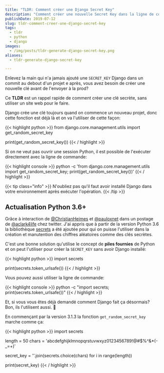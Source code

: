 ```yaml
---
title: "TLDR: Comment créer une Django Secret Key"
description: "Comment créer une nouvelle Secret Key dans la ligne de commande pour l'utiliser avec Django sans y recourir à un site web"
publishDate: 2019-07-12
slug: tldr-comment-creer-une-django-secret-key
tags:
  - tldr
  - python
  - django
images:
  - /img/posts/tldr-generate-django-secret-key.png
aliases:
  - tldr-generate-django-secret-key

---
```


Enlevez la main qui n'a jamais ajouté une `SECRET_KEY` Django dans un commit au debout d'un projet e après, vous avez besoin de créer une nouvelle clé avant de l'envoyer à la prod?

Ce **TLDR** est un rappel rapide de comment créer une clé secrète, sans utiliser un site web pour le faire.

Django crée une clé toujours quand on commence un nouveau projet, donc cette fonction est déjà là et on va l'utiliser de cette façon:

{{< highlight python >}}
from django.core.management.utils import get_random_secret_key

print(get_random_secret_key())
{{< / highlight >}}

Si on ne veut pas ouvrir une session Python, il est possible de l'exécuter directement avec la ligne de commande:

{{< highlight console >}}
python -c 'from django.core.management.utils import get_random_secret_key; print(get_random_secret_key())'
{{< / highlight >}}

{{< tip class="info" >}}
N'oubliez pas qu'il faut avoir installé Django dans votre environnement après exécuter l'opération.
{{< /tip >}}

## Actualisation Python 3.6+

Grâce à interaction de [@ChristianHeimes](https://twitter.com/ChristianHeimes) et [@pauloxnet](https://twitter.com/pauloxnet) dans un postage de [@aclark4life](https://twitter.com/aclark4life) chez twitter. J'ai appris que à partir de la version Python 3.6 la bibliothèque [secrets](https://docs.python.org/3/library/secrets.html) a été ajoutée pour qui on puisse l'utiliser dans la création et manutention des chiffres aléatoires comme des clés secrètes.

C'est une bonne solution qu'utilise le concept de **piles fournies** de Python et on peut l'utiliser pour créer la `SECRET_KEY` sans avoir Django installé:

{{< highlight python >}}
import secrets

print(secrets.token_urlsafe())
{{< / highlight >}}

Vous pouvez aussi utiliser la ligne de commande:

{{< highlight console >}}
python -c "import secrets; print(secrets.token_urlsafe())"
{{< / highlight >}}

Et, si vous vous êtes déjà demandé comment Django fait ça désormais? Bon, ils l'utilisent aussi. 🎉

En commençant par la version 3.1.3 la fonction `get_random_secret_key` marche comme ça:

{{< highlight python >}}
import secrets

length = 50
chars = 'abcdefghijklmnopqrstuvwxyz0123456789!@#$%^&*(-_=+)'

secret_key = ''.join(secrets.choice(chars) for i in range(length))

print(secret_key)
{{< / highlight >}}
